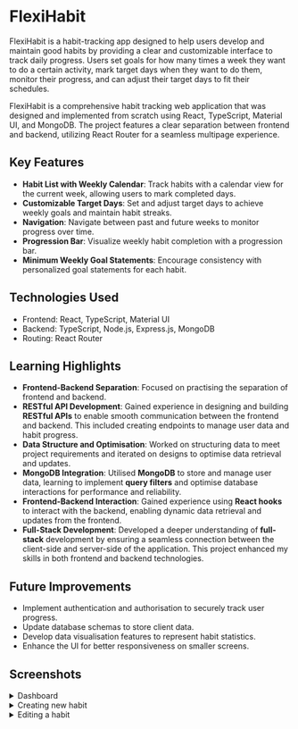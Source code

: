 # FlexiHabit

FlexiHabit is a habit-tracking app designed to help users develop and maintain good habits by providing a clear and customizable interface to track daily progress. Users set goals for how many times a week they want to do a certain activity, mark target days when they want to do them, monitor their progress, and can adjust their target days to fit their schedules.

FlexiHabit is a comprehensive habit tracking web application that was designed and implemented from scratch using React, TypeScript, Material UI, and MongoDB. The project features a clear separation between frontend and backend, utilizing React Router for a seamless multipage experience. 

## Key Features
- **Habit List with Weekly Calendar**: Track habits with a calendar view for the current week, allowing users to mark completed days.
- **Customizable Target Days**: Set and adjust target days to achieve weekly goals and maintain habit streaks.
- **Navigation**: Navigate between past and future weeks to monitor progress over time.
- **Progression Bar**: Visualize weekly habit completion with a progression bar.
- **Minimum Weekly Goal Statements**: Encourage consistency with personalized goal statements for each habit.

## Technologies Used
- Frontend: React, TypeScript, Material UI
- Backend: TypeScript, Node.js, Express.js, MongoDB
- Routing: React Router

## Learning Highlights

- **Frontend-Backend Separation**: Focused on practising the separation of frontend and backend.
- **RESTful API Development**: Gained experience in designing and building **RESTful APIs** to enable smooth communication between the frontend and backend. This included creating endpoints to manage user data and habit progress.
- **Data Structure and Optimisation**: Worked on structuring data to meet project requirements and iterated on designs to optimise data retrieval and updates.
- **MongoDB Integration**: Utilised **MongoDB** to store and manage user data, learning to implement **query filters** and optimise database interactions for performance and reliability.
- **Frontend-Backend Interaction**: Gained experience using **React hooks** to interact with the backend, enabling dynamic data retrieval and updates from the frontend.
- **Full-Stack Development**: Developed a deeper understanding of **full-stack** development by ensuring a seamless connection between the client-side and server-side of the application. This project enhanced my skills in both frontend and backend technologies.


## Future Improvements
- Implement authentication and authorisation to securely track user progress.
- Update database schemas to store client data.
- Develop data visualisation features to represent habit statistics.
- Enhance the UI for better responsiveness on smaller screens.

## Screenshots
<details>
  <summary>Dashboard</summary>

![Project Screenshot](./assets/Dashboard.png)

![Project Screenshot](./assets/DashboardDarkMode.png)

</details>


<details>
  <summary>Creating new habit</summary>

![Project Screenshot](./assets/CreateHabitFormPage1.png)

![Project Screenshot](./assets/ChooseColor.png)

![Project Screenshot](./assets/CreateHabitFormPage2.png)

![Project Screenshot](./assets/CreateHabitFormPage3.png)

</details>


<details>
  <summary>Editing a habit</summary>

![Project Screenshot](./assets/EditForm.png)

</details>
